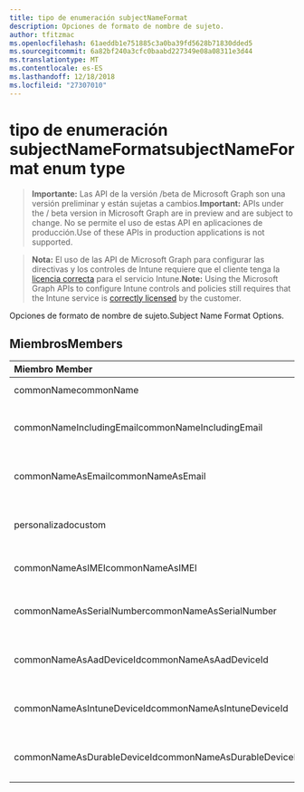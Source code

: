 ```yaml
---
title: tipo de enumeración subjectNameFormat
description: Opciones de formato de nombre de sujeto.
author: tfitzmac
ms.openlocfilehash: 61aeddb1e751885c3a0ba39fd5628b71830dded5
ms.sourcegitcommit: 6a82bf240a3cfc0baabd227349e08a08311e3d44
ms.translationtype: MT
ms.contentlocale: es-ES
ms.lasthandoff: 12/18/2018
ms.locfileid: "27307010"
---
```

# <a name="subjectnameformat-enum-type"></a><span data-ttu-id="04eaf-103">tipo de enumeración subjectNameFormat</span><span class="sxs-lookup"><span data-stu-id="04eaf-103">subjectNameFormat enum type</span></span>

> <span data-ttu-id="04eaf-104">**Importante:** Las API de la versión /beta de Microsoft Graph son una versión preliminar y están sujetas a cambios.</span><span class="sxs-lookup"><span data-stu-id="04eaf-104">**Important:** APIs under the / beta version in Microsoft Graph are in preview and are subject to change.</span></span> <span data-ttu-id="04eaf-105">No se permite el uso de estas API en aplicaciones de producción.</span><span class="sxs-lookup"><span data-stu-id="04eaf-105">Use of these APIs in production applications is not supported.</span></span>

> <span data-ttu-id="04eaf-106">**Nota:** El uso de las API de Microsoft Graph para configurar las directivas y los controles de Intune requiere que el cliente tenga la [licencia correcta](https://go.microsoft.com/fwlink/?linkid=839381) para el servicio Intune.</span><span class="sxs-lookup"><span data-stu-id="04eaf-106">**Note:** Using the Microsoft Graph APIs to configure Intune controls and policies still requires that the Intune service is [correctly licensed](https://go.microsoft.com/fwlink/?linkid=839381) by the customer.</span></span>

<span data-ttu-id="04eaf-107">Opciones de formato de nombre de sujeto.</span><span class="sxs-lookup"><span data-stu-id="04eaf-107">Subject Name Format Options.</span></span>
## <a name="members"></a><span data-ttu-id="04eaf-108">Miembros</span><span class="sxs-lookup"><span data-stu-id="04eaf-108">Members</span></span>
|<span data-ttu-id="04eaf-109">Miembro	</span><span class="sxs-lookup"><span data-stu-id="04eaf-109">Member</span></span>|<span data-ttu-id="04eaf-110">Valor</span><span class="sxs-lookup"><span data-stu-id="04eaf-110">Value</span></span>|<span data-ttu-id="04eaf-111">Descripción</span><span class="sxs-lookup"><span data-stu-id="04eaf-111">Description</span></span>|
|:---|:---|:---|
|<span data-ttu-id="04eaf-112">commonName</span><span class="sxs-lookup"><span data-stu-id="04eaf-112">commonName</span></span>|<span data-ttu-id="04eaf-113">0</span><span class="sxs-lookup"><span data-stu-id="04eaf-113">0</span></span>|<span data-ttu-id="04eaf-114">Nombre común.</span><span class="sxs-lookup"><span data-stu-id="04eaf-114">Common name.</span></span>|
|<span data-ttu-id="04eaf-115">commonNameIncludingEmail</span><span class="sxs-lookup"><span data-stu-id="04eaf-115">commonNameIncludingEmail</span></span>|<span data-ttu-id="04eaf-116">1</span><span class="sxs-lookup"><span data-stu-id="04eaf-116">1</span></span>|<span data-ttu-id="04eaf-117">Nombre común incluido el correo electrónico.</span><span class="sxs-lookup"><span data-stu-id="04eaf-117">Common Name Including Email.</span></span>|
|<span data-ttu-id="04eaf-118">commonNameAsEmail</span><span class="sxs-lookup"><span data-stu-id="04eaf-118">commonNameAsEmail</span></span>|<span data-ttu-id="04eaf-119">2</span><span class="sxs-lookup"><span data-stu-id="04eaf-119">2</span></span>|<span data-ttu-id="04eaf-120">Nombre común como correo electrónico.</span><span class="sxs-lookup"><span data-stu-id="04eaf-120">Common Name As Email.</span></span>|
|<span data-ttu-id="04eaf-121">personalizado</span><span class="sxs-lookup"><span data-stu-id="04eaf-121">custom</span></span>|<span data-ttu-id="04eaf-122">3</span><span class="sxs-lookup"><span data-stu-id="04eaf-122">3</span></span>|<span data-ttu-id="04eaf-123">Formato de nombre de sujeto personalizado.</span><span class="sxs-lookup"><span data-stu-id="04eaf-123">Custom subject name format.</span></span>|
|<span data-ttu-id="04eaf-124">commonNameAsIMEI</span><span class="sxs-lookup"><span data-stu-id="04eaf-124">commonNameAsIMEI</span></span>|<span data-ttu-id="04eaf-125">5</span><span class="sxs-lookup"><span data-stu-id="04eaf-125">5</span></span>|<span data-ttu-id="04eaf-126">Nombre común como IMEI.</span><span class="sxs-lookup"><span data-stu-id="04eaf-126">Common Name As IMEI.</span></span>|
|<span data-ttu-id="04eaf-127">commonNameAsSerialNumber</span><span class="sxs-lookup"><span data-stu-id="04eaf-127">commonNameAsSerialNumber</span></span>|<span data-ttu-id="04eaf-128">6</span><span class="sxs-lookup"><span data-stu-id="04eaf-128">6</span></span>|<span data-ttu-id="04eaf-129">Nombre común como número de serie.</span><span class="sxs-lookup"><span data-stu-id="04eaf-129">Common Name As Serial Number.</span></span>|
|<span data-ttu-id="04eaf-130">commonNameAsAadDeviceId</span><span class="sxs-lookup"><span data-stu-id="04eaf-130">commonNameAsAadDeviceId</span></span>|<span data-ttu-id="04eaf-131">7</span><span class="sxs-lookup"><span data-stu-id="04eaf-131">7</span></span>|<span data-ttu-id="04eaf-132">Nombre común como número de serie.</span><span class="sxs-lookup"><span data-stu-id="04eaf-132">Common Name As Serial Number.</span></span>|
|<span data-ttu-id="04eaf-133">commonNameAsIntuneDeviceId</span><span class="sxs-lookup"><span data-stu-id="04eaf-133">commonNameAsIntuneDeviceId</span></span>|<span data-ttu-id="04eaf-134">8</span><span class="sxs-lookup"><span data-stu-id="04eaf-134">8</span></span>|<span data-ttu-id="04eaf-135">Nombre común como número de serie.</span><span class="sxs-lookup"><span data-stu-id="04eaf-135">Common Name As Serial Number.</span></span>|
|<span data-ttu-id="04eaf-136">commonNameAsDurableDeviceId</span><span class="sxs-lookup"><span data-stu-id="04eaf-136">commonNameAsDurableDeviceId</span></span>|<span data-ttu-id="04eaf-137">9</span><span class="sxs-lookup"><span data-stu-id="04eaf-137">9</span></span>|<span data-ttu-id="04eaf-138">Nombre común como número de serie.</span><span class="sxs-lookup"><span data-stu-id="04eaf-138">Common Name As Serial Number.</span></span>|





